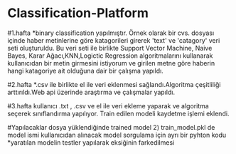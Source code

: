 # Classification-Platform

#1.hafta 
*binary classification yapılmıştır. Örnek olarak  bir cvs. dosyası içinde haber metinlerine göre katagorileri girerek 'text' ve 'catagory' veri seti oluşturuldu. Bu veri seti ile birlikte Support Vector Machine, Naive Bayes, Karar Ağacı,KNN,Logictic Regression algoritmalarını kullanarak kullanıcıdan bir metin girmesini istiyorum ve girilen metne göre haberin hangi katagoriye ait olduğuna dair bir çalışma yapıldı.

#2.hafta
*.csv ile birlikte el ile veri eklenmesi sağlandı.Algoritma çeşitliliği arttırıldı.Web api üzerinde araştırma ve çalışmalar yapıldı.

#3.hafta 
kullanıcı .txt , .csv ve el ile veri ekleme yaparak ve algoritma seçerek sınıflandırma yapılıyor. Train edilen modeli kaydetme işlemi eklendi. 

#Yapılacaklar
dosya yüklendiğinde trained model  2) train_model.pkl de model ismi kullanıcıdan alınacak model sorgulama için ayrı bir pyhton kodu *yaratılan modelin testler yapılarak eksiğinin farkedilmesi
